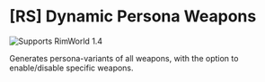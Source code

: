 # [RS] Dynamic Persona Weapons

![Supports RimWorld 1.4](https://img.shields.io/static/v1?label=RimWorld&message=1.4&color=orange&style=flat-square)

Generates persona-variants of all weapons, with the option to enable/disable specific weapons.
